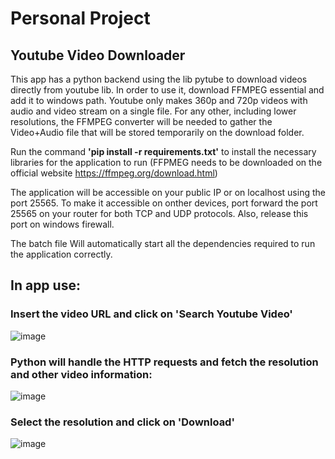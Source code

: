 # Personal Project
## Youtube Video Downloader

This app has a python backend using the lib pytube to download videos directly from youtube lib. In order to use it, download FFMPEG essential and add it to windows path. Youtube only makes 360p and 720p videos with audio and video stream on a single file. For any other, including lower resolutions, the FFMPEG converter will be needed to gather the Video+Audio file that will be stored temporarily on the download folder.

Run the command **'pip install -r requirements.txt'** to install the necessary libraries for the application to run (FFPMEG needs to be downloaded on the official website https://ffmpeg.org/download.html)

The application will be accessible on your public IP or on localhost using the port 25565. To make it accessible on onther devices, port forward the port 25565 on your router for both TCP and UDP protocols. Also, release this port on windows firewall.

The batch file Will automatically start all the dependencies required to run the application correctly.


## In app use:
### Insert the video URL and click on 'Search Youtube Video'
![image](https://github.com/pbrnx/YOUTUBE-DOWNLOADER/assets/128100284/b53a8be6-5029-4ba8-8bf7-df26d7d0f813)

### Python will handle the HTTP requests and fetch the resolution and other video information:
![image](https://github.com/pbrnx/YOUTUBE-DOWNLOADER/assets/128100284/2d0416bc-9483-49cd-8d4c-89dd272fc782)

### Select the resolution and click on 'Download'
![image](https://github.com/pbrnx/YOUTUBE-DOWNLOADER/assets/128100284/c25faa9f-42db-4b8b-914b-67352d9b682f)






